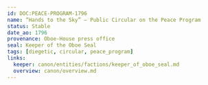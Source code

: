 ```yaml
---
id: DOC:PEACE-PROGRAM-1796
name: “Hands to the Sky” — Public Circular on the Peace Program
status: Stable
date_ao: 1796
provenance: Oboe-House press office
seal: Keeper of the Oboe Seal
tags: [diegetic, circular, peace_program]
links:
  keeper: canon/entities/factions/keeper_of_oboe_seal.md
  overview: canon/overview.md
---
```

